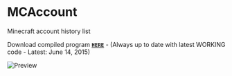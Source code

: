 # MCAccount
Minecraft account history list

Download compiled program [**`HERE`**](http://123dmwm.com/Random/MCAccount.zip) - (Always up to date with latest WORKING code - Latest: June 14, 2015)

![Preview](http://123dmwm.com/I/33.png)
